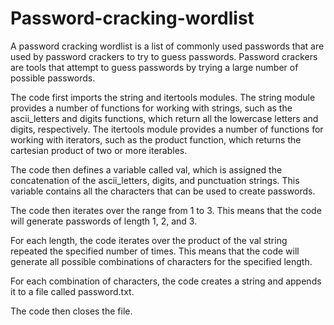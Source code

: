# Password-cracking-wordlist
 A password cracking wordlist is a list of commonly used passwords that are used by password crackers to try to guess passwords. Password crackers are tools that attempt to guess passwords by trying a large number of possible passwords.

The code first imports the string and itertools modules. The string module provides a number of functions for working with strings, such as the ascii_letters and digits functions, which return all the lowercase letters and digits, respectively. The itertools module provides a number of functions for working with iterators, such as the product function, which returns the cartesian product of two or more iterables.

The code then defines a variable called val, which is assigned the concatenation of the ascii_letters, digits, and punctuation strings. This variable contains all the characters that can be used to create passwords.

The code then iterates over the range from 1 to 3. This means that the code will generate passwords of length 1, 2, and 3.

For each length, the code iterates over the product of the val string repeated the specified number of times. This means that the code will generate all possible combinations of characters for the specified length.

For each combination of characters, the code creates a string and appends it to a file called password.txt.

The code then closes the file.
